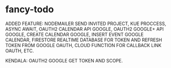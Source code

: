 # fancy-todo
ADDED FEATURE:
NODEMAILER SEND INVITED PROJECT,
KUE PROCCESS,
ASYNC AWAIT,
OAUTH2 CALENDAR API GOOGLE,
OAUTH2 GOOGLE+ API GOOGLE,
CREATE CALENDAR GOOGLE,
INSERT EVENT GOOGLE CALENDAR,
FIRESTORE REALTIME DATABASE FOR TOKEN AND REFRESH TOKEN FROM GOOGLE OAUTH,
CLOUD FUNCTION FOR CALLBACK LINK OAUTH,
ETC.

KENDALA: OAUTH2 GOOGLE GET TOKEN AND SCOPE.